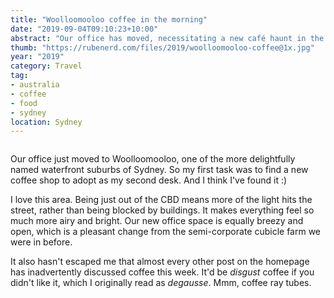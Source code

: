 ```yaml
---
title: "Woolloomooloo coffee in the morning"
date: "2019-09-04T09:10:23+10:00"
abstract: "Our office has moved, necessitating a new café haunt in the mornings."
thumb: "https://rubenerd.com/files/2019/woolloomooloo-coffee@1x.jpg"
year: "2019"
category: Travel
tag:
- australia
- coffee
- food
- sydney
location: Sydney
---
```

<figure><p><img src="https://rubenerd.com/files/2019/woolloomooloo-coffee@1x.jpg" alt="" srcset="https://rubenerd.com/files/2019/woolloomooloo-coffee@1x.jpg 1x, https://rubenerd.com/files/2019/woolloomooloo-coffee@2x.jpg 2x" /></p></figure>

Our office just moved to Woolloomooloo, one of the more delightfully named waterfront suburbs of Sydney. So my first task was to find a new coffee shop to adopt as my second desk. And I think I've found it :)

I love this area. Being just out of the CBD means more of the light hits the street, rather than being blocked by buildings. It makes everything feel so much more airy and bright. Our new office space is equally breezy and open, which is a pleasant change from the semi-corporate cubicle farm we were in before.

It also hasn't escaped me that almost every other post on the homepage has inadvertently discussed coffee this week. It'd be *disgust* coffee if you didn't like it, which I originally read as *degausse*. Mmm, coffee ray tubes.


